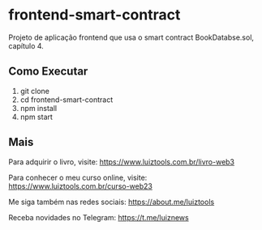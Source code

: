 # frontend-smart-contract

Projeto de aplicação frontend que usa o smart contract BookDatabse.sol, capítulo 4.

## Como Executar

1. git clone
2. cd frontend-smart-contract
3. npm install
4. npm start

## Mais

Para adquirir o livro, visite: https://www.luiztools.com.br/livro-web3

Para conhecer o meu curso online, visite: https://www.luiztools.com.br/curso-web23

Me siga também nas redes sociais: https://about.me/luiztools

Receba novidades no Telegram: https://t.me/luiznews